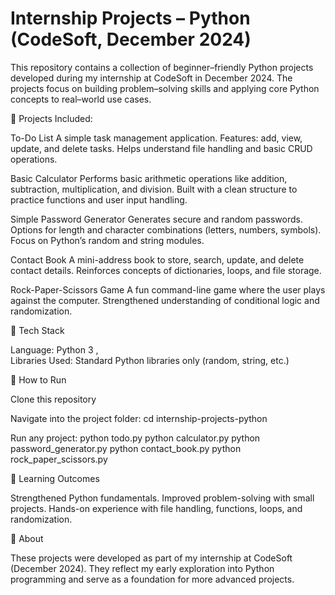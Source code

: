 # Internship Projects – Python (CodeSoft, December 2024)
This repository contains a collection of beginner–friendly Python projects developed during my internship at CodeSoft in December 2024.
The projects focus on building problem–solving skills and applying core Python concepts to real–world use cases.

🔹 Projects Included:

To-Do List
A simple task management application.
Features: add, view, update, and delete tasks.
Helps understand file handling and basic CRUD operations.

Basic Calculator
Performs basic arithmetic operations like addition, subtraction, multiplication, and division.
Built with a clean structure to practice functions and user input handling.

Simple Password Generator
Generates secure and random passwords.
Options for length and character combinations (letters, numbers, symbols).
Focus on Python’s random and string modules.

Contact Book
A mini-address book to store, search, update, and delete contact details.
Reinforces concepts of dictionaries, loops, and file storage.

Rock-Paper-Scissors Game
A fun command-line game where the user plays against the computer.
Strengthened understanding of conditional logic and randomization.

🚀 Tech Stack

Language: Python 3 ,  
Libraries Used: Standard Python libraries only (random, string, etc.)

📂 How to Run

Clone this repository

Navigate into the project folder:
  cd internship-projects-python
  
Run any project:
python todo.py
python calculator.py
python password_generator.py
python contact_book.py
python rock_paper_scissors.py


🎯 Learning Outcomes

Strengthened Python fundamentals.
Improved problem-solving with small projects.
Hands-on experience with file handling, functions, loops, and randomization.

📌 About

These projects were developed as part of my internship at CodeSoft (December 2024).
They reflect my early exploration into Python programming and serve as a foundation for more advanced projects.
